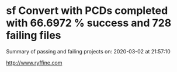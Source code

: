 # sf Convert with PCDs completed with 66.6972 % success and 728 failing files

Summary of passing and failing projects on: 2020-03-02 at 21:57:10

http://www.ryffine.com
